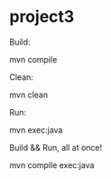 project3
========

Build:

mvn compile

Clean:

mvn clean

Run:

mvn exec:java

Build && Run, all at once!

mvn compile exec:java
